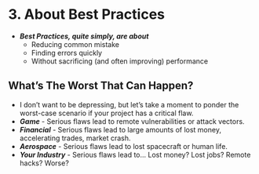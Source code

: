 # 3. About Best Practices

- ***Best Practices, quite simply, are about***
	- Reducing common mistake
	- Finding errors quickly
	- Without sacrificing (and often improving) performance
## What’s The Worst That Can Happen? 

- I don’t want to be depressing, but let’s take a moment to ponder the worst-case scenario if your project has a critical flaw.
- ***Game*** - Serious flaws lead to remote vulnerabilities or attack vectors.
- ***Financial*** - Serious flaws lead to large amounts of lost money, accelerating trades, market crash.
- ***Aerospace*** - Serious flaws lead to lost spacecraft or human life.
- ***Your Industry*** - Serious flaws lead to... Lost money? Lost jobs? Remote hacks? Worse?